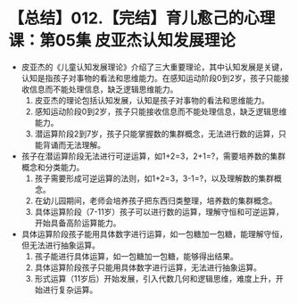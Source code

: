 # 【总结】012.【完结】育儿愈己的心理课：第05集 皮亚杰认知发展理论

-   皮亚杰的《儿童认知发展理论》介绍了三大重要理论，其中认知发展是关键，认知是指孩子对事物的看法和思维能力。在感知运动阶段0到2岁，孩子只能接收信息而不能处理信息，缺乏逻辑思维能力。
    1.  皮亚杰的理论包括认知发展，认知是孩子对事物的看法和思维能力。
    2.  感知运动阶段0到2岁，孩子只能接收信息而不能处理信息，缺乏逻辑思维能力。
    3.  潜运算阶段2到7岁，孩子只能掌握数的集群概念，无法进行数的运算，只能背诵而无法理解。
-   孩子在潜运算阶段无法进行可逆运算，如1+2=3，2+1=?，需要培养数的集群概念和分类能力。
    1.  孩子需要形成可逆运算的法则，如1+2=3，3-1=?，以及理解数的集群概念。
    2.  在幼儿园期间，老师会培养孩子把东西归类整理，培养数的集群概念。
    3.  具体运算阶段（7-11岁）孩子可以进行数的运算，理解守恒和可逆运算，开始具备高阶运算能力。
-   具体运算阶段孩子能用具体数字进行运算，如一包糖加一包糖，能理解守恒，但无法进行抽象运算。
    1.  孩子能进行具体运算，如一包糖加一包糖，能够得出结果。
    2.  具体运算阶段孩子只能用具体数字进行运算，无法进行抽象运算。
    3.  形式运算（11岁后）开始发展，引入代数几何和逻辑思维，难度上升，开始进行复杂运算。